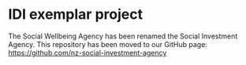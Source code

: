 # IDI exemplar project
The Social Wellbeing Agency has been renamed the Social Investment Agency. This repository has been moved to our GitHub page: https://github.com/nz-social-investment-agency
